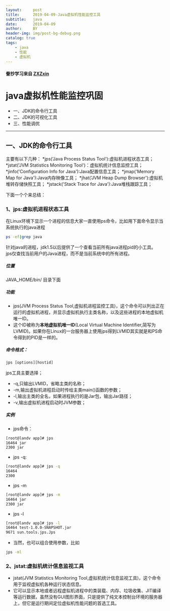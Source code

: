 ```yaml
---
layout:     post
title:      2019-04-09-Java虚拟机性能监控工具
subtitle:   java
date:       2019-04-09
author:     BY
header-img: img/post-bg-debug.png
catalog: true
tags:
    - java
    - 性能
    - 虚拟机
---
```

#### 誊抄学习来自 [ZXZxin](https://raw.githubusercontent.com/ZXZxin/ZXBlog/master/Java%E5%9F%BA%E7%A1%80/JVM/Java%E8%99%9A%E6%8B%9F%E6%9C%BA%E6%80%A7%E8%83%BD%E7%9B%91%E6%8E%A7%E5%B7%A5%E5%85%B7.md)
# java虚拟机性能监控巩固
* 一、JDK的命令行工具
* 二、JDK的可视化工具
* 三、性能调优

***
## 一、JDK的命令行工具
主要有以下几种：
*jps('Java Process Status Tool'):虚拟机进程状态工具；
*jstat('JVM Statistics Monitoring Tool')：虚拟机统计信息监控工具；
*jinfo('Configuration Info for Java'):Java配置信息工具；
*jmap('Memory Map for Java'):Java内存映像工具；
*jhat('JVM Heap Dump Browser'):虚拟机堆转存储快照工具；
*jstack('Stack Trace for Java'):Java堆栈跟踪工具；

下面一个个来总结：

### 1、jps:虚拟机进程状态工具

在Linux环境下显示一个进程的信息大家一直使用ps命令，比如用下面命令显示当系统执行的java进程  
```bash
ps -ef|grep java
```
针对java的进程，jdk1.5以后提供了一个查看当前所有java进程pid的小工具。  
jps仅查找当前用户的Java进程，而不是当前系统中的所有进程。  
##### 位置
JAVA_HOME/bin/ 目录下面
##### 功能
* jps(JVM Process Status Tool,虚拟机进程监控工具)，这个命令可以列出正在运行的虚拟机进程，并显示虚拟机执行主类名称，以及这些进程的本地虚拟机唯一ID。
* 这个ID被称为**本地虚拟机唯一ID**(Local Virtual Machine Identifier,简写为LVMID)。如果你在Linux的一台服务器上使用jps得到LVMID其实就是和PS命令得到的PID是一样的。
##### 命令格式：
```txt
jps [options][hostid]
```
jps工具主要选择；
* -q,只输出LVMID，省略主类的名称；
* -m,输出虚拟机进程启动时传给主类main()函数的参数；
* -l,输出主类的全名，如果进程执行的是Jar包，输出Jar路径；
* -v,输出虚拟机进程启动时JVM参数；
##### 实例
* jps命令：
```bash
[root@landv app]# jps
16464 jar
2300 jar
```
* jps -q:
```bash
[root@landv app]# jps -q
16464
2300
```
* jps -m
```bash
[root@landv app]# jps -m
16464 jar
2300 jar
```
* jps -l
```bash
[root@landv app]# jps -l
16464 test-1.0.0-SNAPSHOT.jar
9671 sun.tools.jps.Jps
```
* 当然，也可以组合使用参数，比如
```bash
jps -ml
```
### 2、jstat:虚拟机统计信息监视工具
* jstat(JVM Statistics Monitoring Tool,虚拟机统计信息监视工具)，这个命令用于监视虚拟机各种运行状态信息。  
* 它可以显示本地或者远程虚拟机进程中的类装载、内存、垃圾收集、JIT编译等运行数据，虽然没有GUI图形界面，只是提供了纯文本控制台环境的服务器上，但它是运行期间定位虚拟机性能问题的首选工具。  

